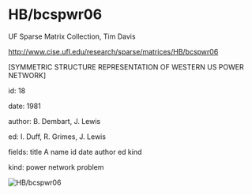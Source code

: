 # HB/bcspwr06

 UF Sparse Matrix Collection, Tim Davis

 http://www.cise.ufl.edu/research/sparse/matrices/HB/bcspwr06

 [SYMMETRIC STRUCTURE REPRESENTATION OF WESTERN US POWER NETWORK]

 id: 18

 date: 1981

 author: B. Dembart, J. Lewis

 ed: I. Duff, R. Grimes, J. Lewis

 fields: title A name id date author ed kind

 kind: power network problem

![HB/bcspwr06](http://yifanhu.net/GALLERY/GRAPHS/GIF_SMALL/HB@bcspwr06.gif)
